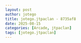 ```yaml
---
layout: post
author: jotego
title: jotego.jtpaclan - 8735af8
date: 2025-08-15
categories: [Arcade, jtpaclan]
tags: [jotego.jtpaclan]
---
```


